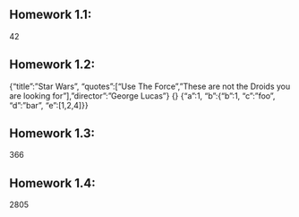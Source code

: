 Homework 1.1:
------------

42

Homework 1.2:
------------

{“title”:”Star Wars”, “quotes”:[“Use The Force”,”These are not the Droids you are looking for”],”director”:”George Lucas”} 
{}
{“a”:1, “b”:{“b”:1, “c”:”foo”, “d”:”bar”, “e”:[1,2,4]}}

Homework 1.3:
------------

366

Homework 1.4:
------------

2805
